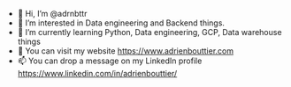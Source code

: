 - 👋 Hi, I’m @adrnbttr
- 👀 I’m interested in Data engineering and Backend things.
- 🌱 I’m currently learning Python, Data engineering, GCP, Data warehouse things
- :pushpin: You can visit my website https://www.adrienbouttier.com
- 📫 You can drop a message on my LinkedIn profile https://www.linkedin.com/in/adrienbouttier/

<!---
adrnbttr/adrnbttr is a ✨ special ✨ repository because its `README.md` (this file) appears on your GitHub profile.
You can click the Preview link to take a look at your changes.
--->
